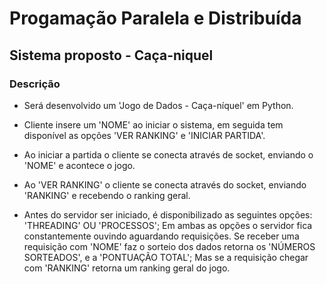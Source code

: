 # Progamação Paralela e Distribuída
## Sistema proposto - Caça-niquel

### Descrição
 
- Será desenvolvido um 'Jogo de Dados - Caça-níquel' em Python. 

- Cliente insere um 'NOME' ao iniciar o sistema, em seguida tem disponível as opções 'VER RANKING' e 'INICIAR PARTIDA'.
- Ao iniciar a partida o cliente se conecta através de socket, enviando o 'NOME' e acontece o jogo. 
- Ao 'VER RANKING' o cliente se conecta através do socket, enviando 'RANKING' e recebendo o ranking geral.
- Antes do servidor ser iniciado, é disponibilizado as seguintes opções: 'THREADING' OU 'PROCESSOS'; Em ambas as opções o servidor fica constantemente ouvindo aguardando requisições. Se receber uma requisição com 'NOME' faz o sorteio dos dados retorna os 'NÚMEROS SORTEADOS', e a 'PONTUAÇÃO TOTAL'; Mas se a requisição chegar com 'RANKING' retorna um ranking geral do jogo.
